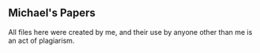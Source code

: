 Michael's Papers
--------

All files here were created by me, and their use by
anyone other than me is an act of plagiarism.
